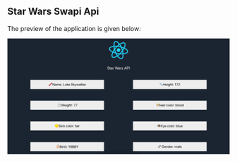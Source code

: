 ## Star Wars Swapi Api

The preview of the application is given below:

<img src="src/images/screenshot.png" />
